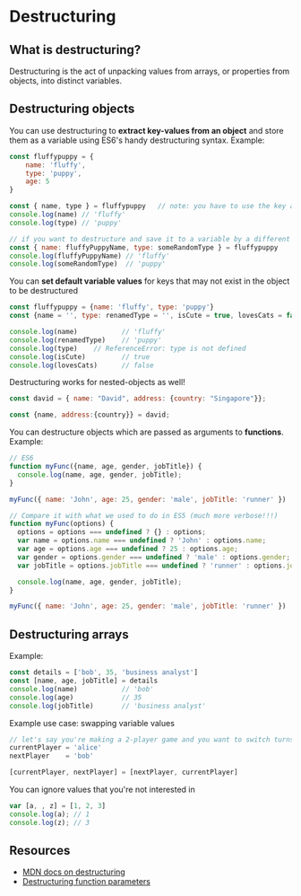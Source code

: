 # Destructuring

## What is destructuring?

Destructuring is the act of unpacking values from arrays, or properties from objects, into distinct variables.

## Destructuring objects

You can use destructuring to **extract key-values from an object** and store them as a variable using ES6's handy destructuring syntax. Example:

```javascript
const fluffypuppy = {
    name: 'fluffy',
    type: 'puppy',
    age: 5
}

const { name, type } = fluffypuppy   // note: you have to use the key as the variable name. Also note that order doesn't matter. You can also leave out keys that you don't want to destructure (e.g. age, in this example) (Awesome!)
console.log(name) // 'fluffy' 
console.log(type) // 'puppy'

// if you want to destructure and save it to a variable by a different name:
const { name: fluffyPuppyName, type: someRandomType } = fluffypuppy
console.log(fluffyPuppyName) // 'fluffy' 
console.log(someRandomType)  // 'puppy'
```

You can **set default variable values** for keys that may not exist in the object to be destructured

```javascript
const fluffypuppy = {name: 'fluffy', type: 'puppy'}
const {name = '', type: renamedType = '', isCute = true, lovesCats = false } = fluffypuppy

console.log(name)           // 'fluffy'
console.log(renamedType)    // 'puppy'
console.log(type)    // ReferenceError: type is not defined
console.log(isCute)         // true
console.log(lovesCats)      // false
```

Destructuring works for nested-objects as well!

```javascript
const david = { name: "David", address: {country: "Singapore"}};

const {name, address:{country}} = david;
```

You can destructure objects which are passed as arguments to **functions**. Example:

```javascript
// ES6
function myFunc({name, age, gender, jobTitle}) {
  console.log(name, age, gender, jobTitle);
}

myFunc({ name: 'John', age: 25, gender: 'male', jobTitle: 'runner' })

// Compare it with what we used to do in ES5 (much more verbose!!!)
function myFunc(options) {
  options = options === undefined ? {} : options;
  var name = options.name === undefined ? 'John' : options.name;
  var age = options.age === undefined ? 25 : options.age;
  var gender = options.gender === undefined ? 'male' : options.gender;
  var jobTitle = options.jobTitle === undefined ? 'runner' : options.jobTitle;

  console.log(name, age, gender, jobTitle);
}

myFunc({ name: 'John', age: 25, gender: 'male', jobTitle: 'runner' })
```

## Destructuring arrays

Example:

```javascript
const details = ['bob', 35, 'business analyst']
const [name, age, jobTitle] = details
console.log(name)           // 'bob'
console.log(age)            // 35
console.log(jobTitle)       // 'business analyst'
```

Example use case: swapping variable values

```javascript
// let's say you're making a 2-player game and you want to switch turns. you can use array destructuring to do this!!
currentPlayer = 'alice'
nextPlayer    = 'bob'

[currentPlayer, nextPlayer] = [nextPlayer, currentPlayer]
```

You can ignore values that you're not interested in

```javascript
var [a, , z] = [1, 2, 3]
console.log(a); // 1
console.log(z); // 3
```

## Resources

* [MDN docs on destructuring](https://developer.mozilla.org/en-US/docs/Web/JavaScript/Reference/Operators/Destructuring_assignment)
* [Destructuring function parameters](https://simonsmith.io/destructuring-objects-as-function-parameters-in-es6/)

